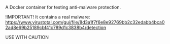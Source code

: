 A Docker container for testing anti-malware protection.

!IMPORTANT! It contains a real malware: https://www.virustotal.com/gui/file/8d3a1f7f6e8e92769bb2c32edabb4bca02ad8e69b25189cbf41c789d1c3838b4/detection

USE WITH CAUTION
